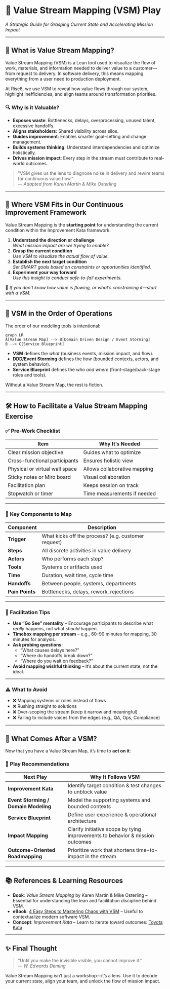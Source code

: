 
# 🧭 Value Stream Mapping (VSM) Play  
*A Strategic Guide for Grasping Current State and Accelerating Mission Impact*

---

## 📖 What is Value Stream Mapping?

Value Stream Mapping (VSM) is a Lean tool used to visualize the flow of work, materials, and information needed to deliver value to a customer—from request to delivery. In software delivery, this means mapping everything from a user need to production deployment.

At Rise8, we use VSM to reveal how value flows through our system, highlight inefficiencies, and align teams around transformation priorities.

### 🔍 Why is it Valuable?

- **Exposes waste**: Bottlenecks, delays, overprocessing, unused talent, excessive handoffs.
- **Aligns stakeholders**: Shared visibility across silos.
- **Guides improvement**: Enables smarter goal-setting and change management.
- **Builds systems thinking**: Understand interdependencies and optimize holistically.
- **Drives mission impact**: Every step in the stream must contribute to real-world outcomes.

> "VSM gives us the lens to diagnose noise in delivery and rewire teams for continuous value flow."  
> — *Adapted from Karen Martin & Mike Osterling*

---

## 🔄 Where VSM Fits in Our Continuous Improvement Framework

Value Stream Mapping is the **starting point** for understanding the current condition within the Improvement Kata framework:

1. **Understand the direction or challenge**  
   _What mission impact are we trying to enable?_
2. **Grasp the current condition**  
   _Use VSM to visualize the actual flow of value._
3. **Establish the next target condition**  
   _Set SMART goals based on constraints or opportunities identified._
4. **Experiment your way forward**  
   _Use this insight to conduct safe-to-fail experiments._

📌 *If you don’t know how value is flowing, or what’s constraining it—start with a VSM.*

---

## 🧭 VSM in the Order of Operations

The order of our modeling tools is intentional:

```mermaid
graph LR
A[Value Stream Map] --> B[Domain Driven Design / Event Storming]
B --> C[Service Blueprint]
```

- **VSM** defines the *what* (business events, mission impact, and flow).
- **DDD/Event Storming** defines the *how* (bounded contexts, actors, and system behavior).
- **Service Blueprint** defines the *who and where* (front-stage/back-stage roles and tools).

Without a Value Stream Map, the rest is fiction.

---

## 🛠️ How to Facilitate a Value Stream Mapping Exercise

### ✅ Pre-Work Checklist

| Item | Why It’s Needed |
|------|-----------------|
| Clear mission objective | Guides what to optimize |
| Cross-functional participants | Ensures holistic view |
| Physical or virtual wall space | Allows collaborative mapping |
| Sticky notes or Miro board | Visual collaboration |
| Facilitation plan | Keeps session on track |
| Stopwatch or timer | Time measurements if needed |

---

### 🧩 Key Components to Map

| Component | Description |
|----------|-------------|
| **Trigger** | What kicks off the process? (e.g. customer request) |
| **Steps** | All discrete activities in value delivery |
| **Actors** | Who performs each step? |
| **Tools** | Systems or artifacts used |
| **Time** | Duration, wait time, cycle time |
| **Handoffs** | Between people, systems, departments |
| **Pain Points** | Bottlenecks, delays, rework, rejections |

---

### 🧭 Facilitation Tips

- **Use “Go See” mentality** – Encourage participants to describe what *really* happens, not what *should* happen.
- **Timebox mapping per stream** – e.g., 60–90 minutes for mapping, 30 minutes for analysis.
- **Ask probing questions**:
  - “What causes delays here?”
  - “Where do handoffs break down?”
  - “Where do you wait on feedback?”
- **Avoid mapping wishful thinking** – It’s about the current state, not the ideal.

---

### ⚠️ What to Avoid

- ❌ Mapping systems or roles instead of flows
- ❌ Rushing straight to solutions
- ❌ Over-scoping the stream (keep it narrow and meaningful)
- ❌ Failing to include voices from the edges (e.g., QA, Ops, Compliance)

---

## 🎯 What Comes After a VSM?

Now that you have a Value Stream Map, it’s time to **act on it**:

### 🔄 Play Recommendations

| Next Play | Why It Follows VSM |
|-----------|--------------------|
| **Improvement Kata** | Identify target condition & test changes to unblock value |
| **Event Storming / Domain Modeling** | Model the supporting systems and bounded contexts |
| **Service Blueprint** | Define user experience & operational architecture |
| **Impact Mapping** | Clarify initiative scope by tying improvements to behavior & mission outcomes |
| **Outcome-Oriented Roadmapping** | Prioritize work that shortens time-to-impact in the stream |

---

## 📚 References & Learning Resources

- **Book**: *Value Stream Mapping* by Karen Martin & Mike Osterling – Essential for understanding the lean and facilitation discipline behind VSM.
- **eBook**: [4 Easy Steps to Mastering Chaos with VSM](https://enterprise-software.broadcom.com/valueops-connectall-insights) – Useful to contextualize modern software VSM.
- **Concept**: *Improvement Kata* – Learn to iterate toward outcomes: [Toyota Kata](https://www.toyotakata.org/)

---

## ✨ Final Thought

> “Until you make the invisible visible, you cannot improve it.”  
> — *W. Edwards Deming*

Value Stream Mapping isn’t just a workshop—it’s a lens. Use it to decode your current state, align your team, and unlock the flow of mission impact.
